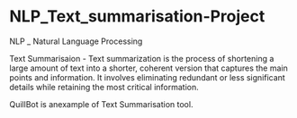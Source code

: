 # NLP_Text_summarisation-Project
NLP _ Natural Language Processing

Text Summarisaion - Text summarization is the process of shortening a large amount of text into a shorter, coherent version that captures the main points and information. It involves eliminating redundant or less significant details while retaining the most critical information. 

QuillBot is anexample of Text Summarisation tool.
